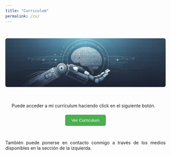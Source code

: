 ```yaml
---
title: "Curriculum"
permalink: /cv/
---
```


<div style="display: flex; justify-content: center;">
  <img src="../assets/images/bannerCV.png" alt="banner" style="width: 100%; height: auto; margin: 30px;">
</div>

<p style="text-align: justify; margin: 20px;">Puede acceder a mi currículum haciendo click en el siguiente botón.</p>

<div style="text-align: center;">
    <button style="padding: 10px 20px; background-color: #4CAF50; color: white; border: none; border-radius: 5px; cursor: pointer;" onclick="window.open('../assets/documents/CV.pdf', 'PDFViewer', 'width=auto,height=auto,toolbar=no,scrollbars=yes');">Ver Curriculum</button>
</div>

<div style="margin-top: 30px; text-align: justify;">
    <p style="display: inline-block">También puede ponerse en contacto conmigo a través de los medios disponibles en la sección de la izquierda.</p>
</div>
